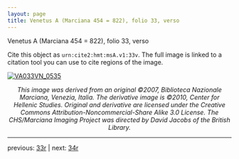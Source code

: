 ```yaml
---
layout: page
title: Venetus A (Marciana 454 = 822), folio 33, verso
---
```


Venetus A (Marciana 454 = 822), folio 33, verso

Cite this object as `urn:cite2:hmt:msA.v1:33v`.  The full image is linked to a citation tool you can use to cite regions of the image.

[![VA033VN_0535](http://www.homermultitext.org/iipsrv?IIIF=/project/homer/pyramidal/deepzoom/hmt/vaimg/2017a/VA033VN_0535.tif/full/800,/0/default.jpg)](http://www.homermultitext.org/ict2/?urn=urn:cite2:hmt:vaimg.2017a:VA033VN_0535) 

<p style="text-align: center; font-style: italic;">This image was derived from an original ©2007, Biblioteca Nazionale Marciana, Venezia, Italia. The derivative image is ©2010, Center for Hellenic Studies. Original and derivative are licensed under the Creative Commons Attribution-Noncommercial-Share Alike 3.0 License. The CHS/Marciana Imaging Project was directed by David Jacobs of the British Library.</p>

---

previous: [33r](../33r/) | next: [34r](../34r/)